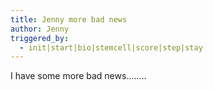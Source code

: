 ```yaml
---
title: Jenny more bad news
author: Jenny
triggered_by:
  - init|start|bio|stemcell|score|step|stay
---
```

I have some more bad news........
